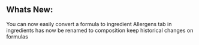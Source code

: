 Whats New:
----------------------
You can now easily convert a formula to ingredient
Allergens tab in ingredients has now be renamed to composition
keep historical changes on formulas
